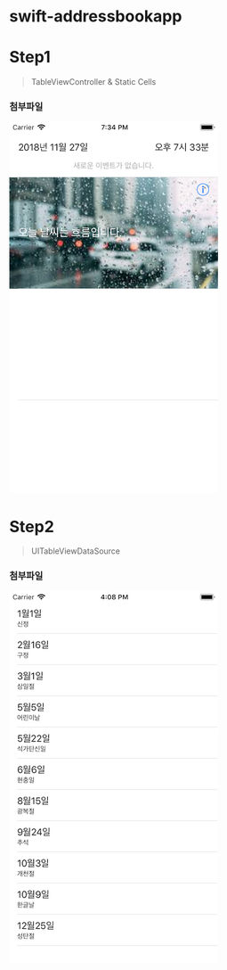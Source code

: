 # swift-addressbookapp

# Step1
> TableViewController & Static Cells

### 첨부파일
![Step1](CaptureImage/Step1.png)

# Step2
> UITableViewDataSource

### 첨부파일
![Step2](CaptureImage/Step2.png)
